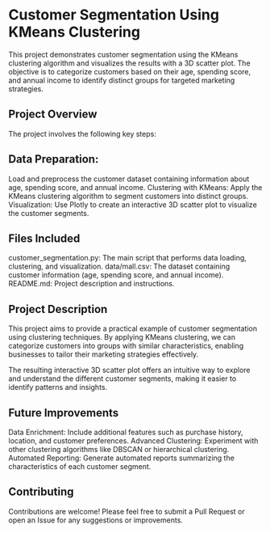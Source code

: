 # Customer Segmentation Using KMeans Clustering
This project demonstrates customer segmentation using the KMeans clustering algorithm and visualizes the results with a 3D scatter plot. The objective is to categorize customers based on their age, spending score, and annual income to identify distinct groups for targeted marketing strategies.

## Project Overview
The project involves the following key steps:

## Data Preparation:
Load and preprocess the customer dataset containing information about age, spending score, and annual income.
Clustering with KMeans: Apply the KMeans clustering algorithm to segment customers into distinct groups.
Visualization: Use Plotly to create an interactive 3D scatter plot to visualize the customer segments.

## Files Included
customer_segmentation.py: The main script that performs data loading, clustering, and visualization.
data/mall.csv: The dataset containing customer information (age, spending score, and annual income).
README.md: Project description and instructions.

## Project Description
This project aims to provide a practical example of customer segmentation using clustering techniques. By applying KMeans clustering, we can categorize customers into groups with similar characteristics, enabling businesses to tailor their marketing strategies effectively.

The resulting interactive 3D scatter plot offers an intuitive way to explore and understand the different customer segments, making it easier to identify patterns and insights.

## Future Improvements
Data Enrichment: Include additional features such as purchase history, location, and customer preferences.
Advanced Clustering: Experiment with other clustering algorithms like DBSCAN or hierarchical clustering.
Automated Reporting: Generate automated reports summarizing the characteristics of each customer segment.
## Contributing
Contributions are welcome! Please feel free to submit a Pull Request or open an Issue for any suggestions or improvements.

